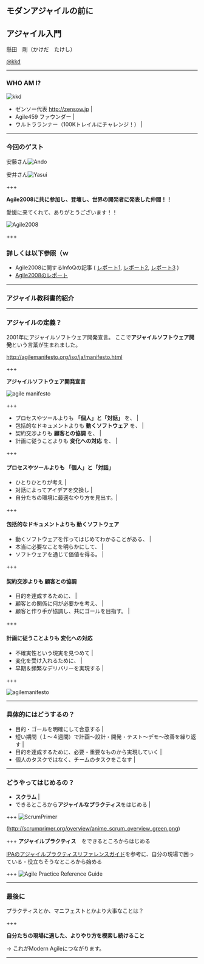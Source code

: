 ## モダンアジャイルの前に
## アジャイル入門

懸田　剛（かけだ　たけし）

[@kkd](https://twitter.com/kkd)

---
### WHO AM I?

![kkd](https://cdn-images-1.medium.com/fit/c/120/120/1*oITgiKFXKPhYzpALU3Z-rw.png)

- ゼンソー代表 http://zensow.jp |
- Agile459 ファウンダー |
- ウルトラランナー（100Kトレイルにチャレンジ！） |

---
### 今回のゲスト

安藤さん![Ando](https://c.s-microsoft.com/ja-jp/CMSImages/img_do01_01.png?version=33c7a70c-01ad-61ed-2d42-a1a0816b266b)

安井さん![Yasui](http://xpjug.com/wp-content/uploads/2015/09/yattom8.png)

+++

**Agile2008に共に参加し、登壇し、世界の開発者に発表した仲間！！**

愛媛に来てくれて、ありがとうございます！！

![Agile2008](https://u214375.dl.dropboxusercontent.com/u/214375/images/agile2008_photo.png)

+++

### 詳しくは以下参照（ｗ ###

- Agile2008に関するInfoQの記事 ( [レポート1](https://www.infoq.com/jp/articles/agile2008_teamgoyattom_1), [レポート2](
https://www.infoq.com/jp/articles/agile2008_teamgoyattom_2), [レポート3](https://www.infoq.com/jp/articles/agile2008_teamgoyattom_3) )
- [Agile2008のレポート](https://www.slideshare.net/kkd/xp2008-agile20082-presentation)

---

### アジャイル教科書的紹介

---

### アジャイルの定義？

2001年にアジャイルソフトウェア開発宣言。
ここで**アジャイルソフトウェア開発**という言葉が生まれました。

 http://agilemanifesto.org/iso/ja/manifesto.html

+++

**アジャイルソフトウェア開発宣言**

![agile manifesto](https://image.slidesharecdn.com/briefhistoryofagilemovement-160227022652/95/5-8-638.jpg?cb=1456548455)

+++

- プロセスやツールよりも **「個人」と「対話」** を、 |
- 包括的なドキュメントよりも **動くソフトウェア** を、 |
- 契約交渉よりも **顧客との協調** を、 |
- 計画に従うことよりも **変化への対応** を、 |

+++

#### プロセスやツールよりも **「個人」と「対話」**

- ひとりひとりが考え |
- 対話によってアイデアを交換し |
- 自分たちの環境に最適なやり方を見出す。|

+++

#### 包括的なドキュメントよりも **動くソフトウェア**

- 動くソフトウェアを作ってはじめてわかることがある、 |
- 本当に必要なことを明らかにして、 |
- ソフトウェアを通じて価値を得る。 |

+++

#### 契約交渉よりも **顧客との協調**

- 目的を達成するために、 |
- 顧客との関係に何が必要かを考え、 |
- 顧客と作り手が協調し、共にゴールを目指す。 |

+++

#### 計画に従うことよりも **変化への対応**

- 不確実性という現実を見つめて |
- 変化を受け入れるために、 |
- 早期＆頻繁なデリバリーを実現する |

+++

![agilemanifesto](https://u214375.dl.dropboxusercontent.com/u/214375/images/agilemanifesto_bigpicture.png)

---

### 具体的にはどうするの？

- 目的・ゴールを明確にして合意する |
- 短い期間（１〜４週間）で計画〜設計・開発・テスト〜デモ〜改善を繰り返す |
- 目的を達成するために、必要・重要なものから実現していく |
- 個人のタスクではなく、チームのタスクをこなす |

---

### どうやってはじめるの？

* **スクラム** |
* できるところから**アジャイルなプラクティス**をはじめる |

+++
![ScrumPrimer](http://scrumprimer.org/overview/anime_scrum_overview_green.png)

(http://scrumprimer.org/overview/anime_scrum_overview_green.png)

+++
**アジャイルプラクティス**　をできるところからはじめる

[IPAのアジャイルプラクティスリファレンスガイド](http://www.ipa.go.jp/sec/softwareengineering/reports/20130319.html)を参考に、自分の現場で困っている・役立ちそうなところから始める

+++
![Agile Practice Reference Guide](https://u214375.dl.dropboxusercontent.com/u/214375/images/agilepractice.png)

---
### 最後に

プラクティスとか、マニフェストとかより大事なことは？

+++

**自分たちの現場に適した、よりやり方を模索し続けること**

→ これがModern Agileにつながります。

---
